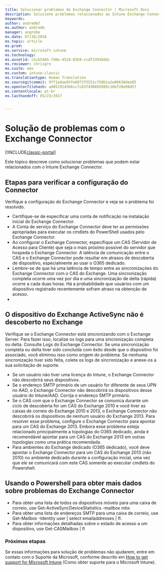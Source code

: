 ```yaml
---
title: Solucionar problemas do Exchange Connector | Microsoft Docs
description: Solucione problemas relacionados ao Intune Exchange Connector.
keywords: 
author: andredm7
ms.author: andredm
manager: angrobe
ms.date: 07/26/2016
ms.topic: article
ms.prod: 
ms.service: microsoft-intune
ms.technology: 
ms.assetid: c5cb5465-fd8e-4524-83b9-ccdf3393b6dc
ms.reviewer: chrisgre
ms.suite: ems
ms.custom: intune-classic
ms.translationtype: Human Translation
ms.sourcegitcommit: 9ff1adae93fe6873f5551cf58b1a2e89638dee85
ms.openlocfilehash: ad0519145b6cc7c837490892089c18bf20e08d57
ms.contentlocale: pt-br
ms.lasthandoff: 05/23/2017


---
```


# <a name="troubleshoot-the-exchange-connector"></a>Solução de problemas com o Exchange Connector

[!INCLUDE[classic-portal](../includes/classic-portal.md)]

Este tópico descreve como solucionar problemas que podem estar relacionados com o Intune Exchange Connector.

## <a name="steps-for-checking-the-connector-configuration"></a>Etapas para verificar a configuração do Connector 

Verifique a configuração do Exchange Connector e veja se o problema foi resolvido.

- Certifique-se de especificar uma conta de notificação na instalação inicial do Exchange Connector.
- A Conta de serviço do Exchange Connector deve ter as permissões apropriadas para executar os cmdlets do PowerShell usados pelo Exchange Connector.
- Ao configurar o Exchange Connector, especifique um CAS (Servidor de Acesso para Cliente) que seja o mais próximo possível do servidor que hospeda o Exchange Connector. A latência de comunicação entre o CAS e o Exchange Connector pode resultar em atrasos de descoberta de dispositivo, especialmente ao usar o O365 dedicado.
- Lembre-se de que há uma latência de tempo entre as sincronizações do Exchange Connector com o CAS do Exchange. Uma sincronização completa ocorre uma vez por dia e uma sincronização de delta (rápida) ocorre a cada duas horas. Há a probabilidade que usuários com um dispositivo registrado recentemente sofram atraso na obtenção de acesso.
- 
## <a name="exchange-activesync-device-not-discovered-from-exchange"></a>O dispositivo do Exchange ActiveSync não é descoberto no Exchange
Verifique se o Exchange Connector está sincronizando com o Exchange Server. Para fazer isso, localize os logs para uma sincronização completa ou delta. Consulte Logs do Exchange Connector. Se uma sincronização completa ou delta tiver sido concluída com êxito desde que o dispositivo foi associado, você eliminou isso como origem do problema. Se nenhuma sincronização tiver sido feita, colete os logs de sincronização e anexe-os a sua solicitação de suporte.

- Se um usuário não tiver uma licença do Intune, o Exchange Connector não descobrirá seus dispositivos.
- Se o endereço SMTP primário de um usuário for diferente de seus UPN no AAD, o Exchange Connector não descobrirá os dispositivos desse usuário do Intune/AAD. Corrija o endereço SMTP primário.
- Se o CAS com que o Exchange Connector se comunica durante um ciclo de descoberta for um CAS do Exchange 2010 e você tiver as caixas de correio do Exchange 2010 e 2013, o Exchange Connector não descobrirá os dispositivos de nenhum usuário do Exchange 2013. Para resolver esse problema, configure o Exchange Connector para apontar para um CAS do Exchange 2013.  Embora esse problema esteja relacionado principalmente a topologias do O365 dedicado, ainda é recomendável apontar para um CAS do Exchange 2013 em outras topologias como uma prática recomendada.
- Para ambientes do Exchange dedicado (O365 dedicado), você deve apontar o Exchange Connector para um CAS do Exchange 2013 (não 2010) no ambiente dedicado durante a configuração inicial, uma vez que ele se comunicará com este CAS somente ao executar cmdlets do Powershell.


## <a name="using-powershell-to-get-more-data-on-exchange-connector-issues"></a>Usando o Powershell para obter mais dados sobre problemas do Exchange Connector
- Para obter uma lista de todos os dispositivos móveis para uma caixa de correio, use Get-ActiveSyncDeviceStatistics -mailbox mbx
- Para obter uma lista de endereços SMTP para uma caixa de correio, use Get-Mailbox -Identity user | select emailaddresses | fl.
- Para obter informações detalhadas sobre o estado de acesso a um dispositivo, use Get-CASMailbox <upn> | fl

### <a name="next-steps"></a>Próximas etapas
Se essas informações para solução de problemas não ajudarem, entre em contato com o Suporte da Microsoft, conforme descrito em [How to get support for Microsoft Intune](how-to-get-support-for-microsoft-intune.md) (Como obter suporte para o Microsoft Intune).

